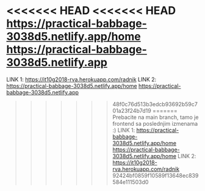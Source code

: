 <<<<<<< HEAD
<<<<<<< HEAD
https://practical-babbage-3038d5.netlify.app/home
https://practical-babbage-3038d5.netlify.app
=======
LINK 1: https://it10g2018-rva.herokuapp.com/radnik
LINK 2: https://practical-babbage-3038d5.netlify.app/home
https://practical-babbage-3038d5.netlify.app

>>>>>>> 48f0c76d513b3edcb93692b59c701a23f24b7d19
=======
Prebacite na main branch, tamo je frontend sa poslednjim izmenama :)
LINK 1: https://practical-babbage-3038d5.netlify.app/home
https://practical-babbage-3038d5.netlify.app/home
LINK 2: https://it10g2018-rva.herokuapp.com/radnik
>>>>>>> 92424bf0859f10589f13648ec839584e111503d0

